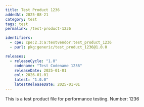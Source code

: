 ```yaml
---
title: Test Product 1236
addedAt: 2025-08-21
category: test
tags: test
permalink: /test-product-1236

identifiers:
  - cpe: cpe:2.3:a:testvendor:test_product_1236
  - purl: pkg:generic/test_product_1236@1.0.0

releases:
  - releaseCycle: "1.0"
    codename: "Test Codename 1236"
    releaseDate: 2025-01-01
    eol: 2026-01-01
    latest: "1.0.0"
    latestReleaseDate: 2025-01-01
---
```


This is a test product file for performance testing. Number: 1236
